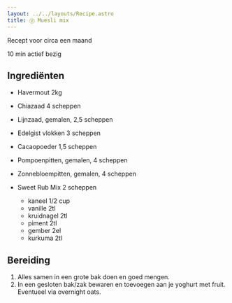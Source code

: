 ```yaml
---
layout: ../../layouts/Recipe.astro
title: Ⓥ Muesli mix
---
```



R﻿ecept voor circa een maand

10 m﻿in actief bezig

## Ingrediënten

* H﻿avermout 2kg
* C﻿hiazaad 4 scheppen
* L﻿ijnzaad, gemalen, 2,5 scheppen
* E﻿delgist vlokken 3 scheppen
* C﻿acaopoeder 1,5 scheppen
* P﻿ompoenpitten, gemalen, 4 scheppen
* Z﻿onnebloempitten, gemalen, 4 scheppen
* S﻿weet Rub Mix 2 scheppen

  * k﻿aneel 1/2 cup
  * v﻿anille 2tl
  * k﻿ruidnagel 2tl
  * p﻿iment 2tl
  * g﻿ember 2el
  * k﻿urkuma 2tl

## Bereiding

1. A﻿lles samen in een grote bak doen en goed mengen. 
2. I﻿n een gesloten bak/zak bewaren en toevoegen aan je yoghurt met fruit. Eventueel via overnight oats.